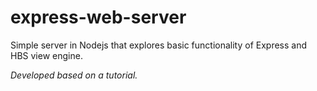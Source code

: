# express-web-server

Simple server in Nodejs that explores basic functionality of Express and HBS view engine.

_Developed based on a tutorial._
